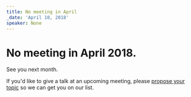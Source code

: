 ```yaml
---
title: No meeting in April
_date: 'April 10, 2018'
speaker: None
---
```


# No meeting in April 2018.

See you next month.

If you'd like to give a talk at an upcoming meeting, please
[propose your topic](https://github.com/dsmjs/talk-proposals/issues/new)
so we can get you on our list.
